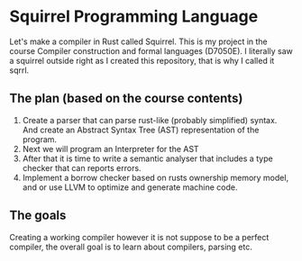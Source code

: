 # Squirrel Programming Language
Let's make a compiler in Rust called Squirrel.
This is my project in the course Compiler construction and formal languages (D7050E).
I literally saw a squirrel outside right as I created this repository, that is why I called it sqrrl.

## The plan (based on the course contents)
1. Create a parser that can parse rust-like (probably simplified) syntax. And create an Abstract Syntax Tree (AST) representation of the program.
2. Next we will program an Interpreter for the AST
3. After that it is time to write a semantic analyser that includes a type checker that can reports errors.
4. Implement a borrow checker based on rusts ownership memory model, and or use LLVM to optimize and generate machine code.

## The goals
Creating a working compiler however it is not suppose to be a perfect compiler, the overall goal is to learn about compilers, parsing etc.
